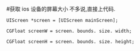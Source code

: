 #获取 ios 设备的屏幕大小
不多说,直接上代码.

```
UIScreen *screen = [UIScreen mainScreen];

CGFloat screenW = screen. bounds. size. width;

CGFloat screenH = screen. bounds. size. height;

```




